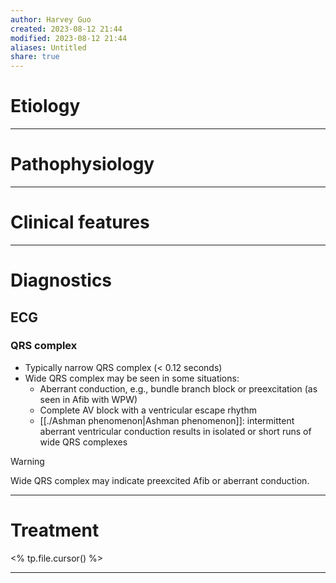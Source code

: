 ```yaml
---
author: Harvey Guo
created: 2023-08-12 21:44
modified: 2023-08-12 21:44
aliases: Untitled
share: true
---
```

# Etiology


---
# Pathophysiology


---
# Clinical features


---
# Diagnostics
## ECG
### QRS complex
- Typically narrow QRS complex (< 0.12 seconds)
- Wide QRS complex may be seen in some situations:
	- Aberrant conduction, e.g., bundle branch block or preexcitation (as seen in Afib with WPW)
	- Complete AV block with a ventricular escape rhythm
	- [[./Ashman phenomenon|Ashman phenomenon]]: intermittent aberrant ventricular conduction results in isolated or short runs of wide QRS complexes

>[!warning] 
>Wide QRS complex may indicate preexcited Afib or aberrant conduction.

---
# Treatment
<% tp.file.cursor() %>

---
